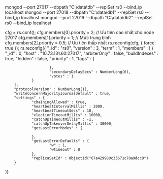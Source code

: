 mongod --port 27017 --dbpath "C:\data\db" --replSet rs0 --bind_ip localhost
mongod --port 27018 --dbpath "C:\data\db1" --replSet rs0 --bind_ip localhost
mongod --port 27019 --dbpath "C:\data\db2" --replSet rs0 --bind_ip localhost

cfg = rs.conf();
cfg.members[0].priority = 2;  // Ưu tiên cao nhất cho node 27017
cfg.members[1].priority = 1;  // Mức trung bình
cfg.members[2].priority = 0.5; // Ưu tiên thấp nhất
rs.reconfig(cfg, { force: true });
rs.reconfig({
        "_id" : "rs0",
        "version" : 3,
        "term" : 1,
        "members" : [
                {
                        "_id" : 0,
                        "host" : "10.73.131.60:27017",
                        "arbiterOnly" : false,
                        "buildIndexes" : true,
                        "hidden" : false,
                        "priority" : 1,
                        "tags" : {

                        },
                        "secondaryDelaySecs" : NumberLong(0),
                        "votes" : 1
                }
        ],
        "protocolVersion" : NumberLong(1),
        "writeConcernMajorityJournalDefault" : true,
        "settings" : {
                "chainingAllowed" : true,
                "heartbeatIntervalMillis" : 2000,
                "heartbeatTimeoutSecs" : 10,
                "electionTimeoutMillis" : 10000,
                "catchUpTimeoutMillis" : -1,
                "catchUpTakeoverDelayMillis" : 30000,
                "getLastErrorModes" : {

                },
                "getLastErrorDefaults" : {
                        "w" : 1,
                        "wtimeout" : 0
                },
                "replicaSetId" : ObjectId("67a429980c33671c70a9dcc8")
        }
})